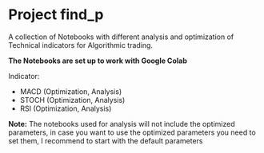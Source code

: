 # Project find_p
A collection of Notebooks with different analysis and optimization of Technical indicators for
Algorithmic trading.

**The Notebooks are set up to work with Google Colab**

Indicator:

* MACD (Optimization, Analysis)
* STOCH (Optimization, Analysis)
* RSI (Optimization, Analysis)

**Note:** The notebooks used for analysis will not include the optimized 
parameters, in case you want to use the optimized parameters you need 
to set them, I recommend to start with the default parameters

